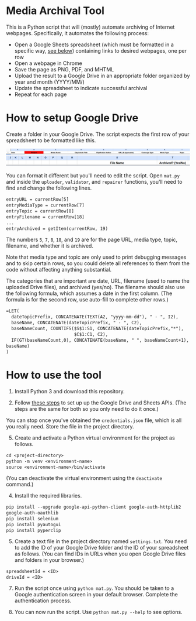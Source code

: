# Media Archival Tool

This is a Python script that will (mostly) automate archiving of Internet webpages. Specifically, it automates the following process:

- Open a Google Sheets spreadsheet (which must be formatted in a specific way, [see below](#how-to-setup-google-drive)) containing links to desired webpages, one per row
- Open a webpage in Chrome
- Save the page as PNG, PDF, and MHTML
- Upload the result to a Google Drive in an appropriate folder organized by year and month (YYYY/MM/)
- Update the spreadsheet to indicate successful archival
- Repeat for each page

# How to setup Google Drive

Create a folder in your Google Drive. The script expects the first row of your spreadsheet to be formatted like this.

![alt text](assets/sheet1.png)
![alt text](assets/sheet2.png)

You can format it different but you'll need to edit the script. Open `mat.py` and inside the `uploader`, `validator`, and `repairer` functions, you'll need to find and change the following lines.

```
entryURL = currentRow[5]
entryMediaType = currentRow[7]
entryTopic = currentRow[8]
entryFilename = currentRow[18]
...
entryArchived = getItem(currentRow, 19)
```

The numbers `5`, `7`, `8`, `18`, and `19` are for the page URL, media type, topic, filename, and whether it is archived.

Note that media type and topic are only used to print debugging messages and to skip certain rows, so you could delete all references to them from the code without affecting anything substantial.

The categories that are important are date, URL, filename (used to name the uploaded Drive files), and archived (yes/no). The filename should also use the following formula, which assumes a date in the first column. (The formula is for the second row, use auto-fill to complete other rows.)

```
=LET(
  dateTopicPrefix, CONCATENATE(TEXT(A2, "yyyy-mm-dd"), " - ", I2),
  baseName, CONCATENATE(dateTopicPrefix, " - ", C2),
  baseNameCount, COUNTIFS($S$1:S1, CONCATENATE(dateTopicPrefix,"*"),
                          $C$1:C1, C2), 
  IF(GT(baseNameCount,0), CONCATENATE(baseName, " ", baseNameCount+1), baseName)
)
```

# How to use the tool

1. Install Python 3 and download this repository.

2. Follow [these steps](https://developers.google.com/drive/api/quickstart/python) to set up up the Google Drive and Sheets APIs. (The steps are the same for both so you only need to do it once.)

You can stop once you've obtained the `credentials.json` file, which is all you really need. Store the file in the project directory.

5. Create and activate a Python virtual environment for the project as follows.

```
cd <project-directory>
python -m venv <environment-name>
source <environment-name>/bin/activate
````

(You can deactivate the virtual environment using the `deactivate` command.)

4. Install the required libraries.

```
pip install --upgrade google-api-python-client google-auth-httplib2 google-auth-oauthlib
pip install selenium
pip install pyautogui
pip install pyperclip
```

5. Create a text file in the project directory named `settings.txt`. You need to add the ID of your Google Drive folder and the ID of your spreadsheet as follows. (You can find IDs in URLs when you open Google Drive files and folders in your browser.)

```
spreadsheetId = <ID>
driveId = <ID>
```

7. Run the script once using `python mat.py`. You should be taken to a Google authentication screen in your default browser. Complete the authentication process.

8. You can now run the script. Use `python mat.py --help` to see options.
